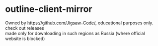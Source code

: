 # outline-client-mirror
Owned by <https://github.com/Jigsaw-Code/>, educational purposes only. check out releases  
made only for downloading in such regions as Russia (where official website is blocked)
